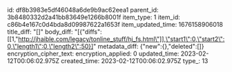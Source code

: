 id: df8b3983e5df46048a6de9b9ac62eea1
parent_id: 3b8480332d2a41bb83649e1266b8001f
item_type: 1
item_id: c86b4e167c0d4bda8d09987622a1653f
item_updated_time: 1676158906018
title_diff: "[]"
body_diff: "[{\"diffs\":[[1,\"http://jhaible.com/legacy/tonline_stuff/hj_fs.html\"]],\"start1\":0,\"start2\":0,\"length1\":0,\"length2\":50}]"
metadata_diff: {"new":{},"deleted":[]}
encryption_cipher_text: 
encryption_applied: 0
updated_time: 2023-02-12T00:06:02.975Z
created_time: 2023-02-12T00:06:02.975Z
type_: 13